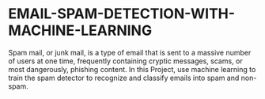 # EMAIL-SPAM-DETECTION-WITH-MACHINE-LEARNING
Spam mail, or junk mail, is a type of email that is sent to a massive number of users at one time, frequently containing cryptic messages, scams, or most dangerously, phishing content. In this Project, use machine learning to train the spam detector to recognize and classify emails into spam and non-spam.
